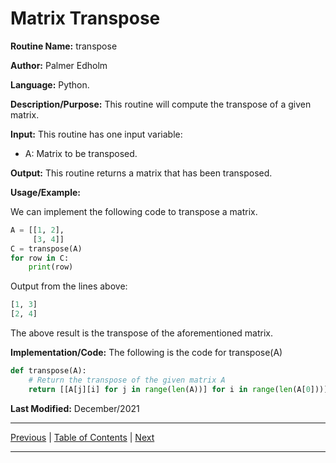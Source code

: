 # Matrix Transpose

**Routine Name:** transpose

**Author:** Palmer Edholm

**Language:** Python.

**Description/Purpose:** This routine will compute the transpose of a given matrix.

**Input:** This routine has one input variable:

* A: Matrix to be transposed.

**Output:** This routine returns a matrix that has been transposed.

**Usage/Example:**

We can implement the following code to transpose a matrix.
```python
A = [[1, 2],
     [3, 4]]
C = transpose(A)
for row in C:
    print(row)
```
Output from the lines above:
```python
[1, 3]
[2, 4]
```
The above result is the transpose of the aforementioned matrix.

**Implementation/Code:** The following is the code for transpose(A)
```python
def transpose(A):
    # Return the transpose of the given matrix A
    return [[A[j][i] for j in range(len(A))] for i in range(len(A[0]))]
```

**Last Modified:** December/2021

<hr>

[Previous](mat_scalar.md)
| [Table of Contents](toc/manual_toc.md)
| [Next](mat_vec_prod.md)

<hr>
